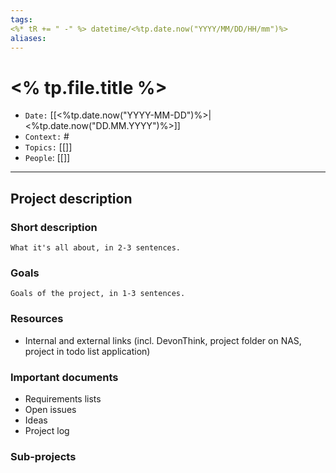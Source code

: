 ```yaml
---
tags:
<%* tR += " -" %> datetime/<%tp.date.now("YYYY/MM/DD/HH/mm")%>
aliases: 
---
```


# <% tp.file.title %>
- `Date:` [[<%tp.date.now("YYYY-MM-DD")%>|<%tp.date.now("DD.MM.YYYY")%>]]
- `Context:` #
- `Topics:` [[]]
- `People`: [[]]
---

## Project description
### Short description
`````
What it's all about, in 2-3 sentences.
`````


### Goals
`````
Goals of the project, in 1-3 sentences.
`````


### Resources
- Internal and external links (incl. DevonThink, project folder on NAS, project in todo list application)

### Important documents
- Requirements lists
- Open issues
- Ideas
- Project log

### Sub-projects